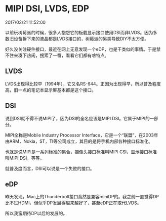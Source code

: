 # MIPI DSI, LVDS, EDP
2017/03/21 11:52:00


以前玩树莓派的时候，很多人抱怨它的板载显示接口使用DSI而非LVDS。因为多数旧设备拆下来的液晶都是LVDS接口的，树莓派的另类导致DIY不太方便。

好久没关注硬件接口，最近在网上无意发现一个eDP，也是干类似的事情。于是禁不住来凑下热闹，搜索了一番，看看它们都有啥特点。


## LVDS

LVDS出现得比较早（1994年），它又名RS-644。正因为出现得早，所以普及程度高，旧一点的笔记本显示屏基本都是这个接口。


## DSI

说到DSI就不得不说MIPI了，因为DSI的全名应该是MIPI DSI。它属于MIPI的一部分。

MIPI全称是Mobile Industry Processor Interface，它是一个“联盟”，在2003年由ARM，Nokia，ST，TI等公司成立，其目的是将手机内部各种接口标准化。

也就是说MIPI是一系列标准的集合，摄像头接口标准叫MIPI CSI，显示接口标准叫MIPI DSI，等等。

就普及度而言，DSI可以说是一个失败的接口。


## eDP

昨天发现，Mac上的Thunderbolt接口竟然是兼容miniDP的。我之前一直觉得DP比不过HDMI，但似乎DP发展得越来越好了，甚至eDP正在取代LVDS。

所以我蛮期待DP以后的发展的。


